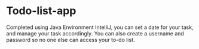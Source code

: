 # Todo-list-app
Completed using Java Environment IntelliJ, you can set a date for your task, and manage your task accordingly. You can also create a username and password so no one else can access your to-do list. 
